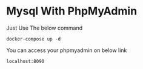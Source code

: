 # Mysql With PhpMyAdmin

Just Use The below command

```
docker-compose up -d
```

You can access your phpmyadmin on below link


```
localhost:8090
```
